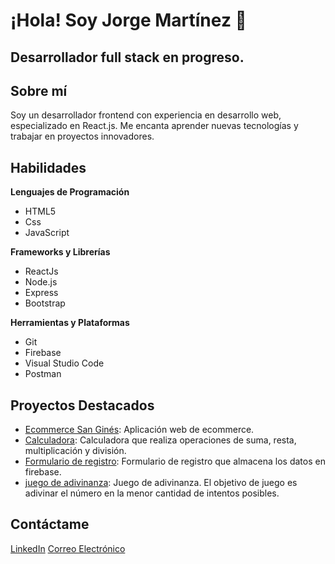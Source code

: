 # ¡Hola! Soy Jorge Martínez 👋


## Desarrollador full stack en progreso.

## Sobre mí
Soy un desarrollador frontend con experiencia en desarrollo web, especializado en React.js. Me encanta aprender nuevas tecnologías y trabajar en proyectos innovadores.


## Habilidades

**Lenguajes de Programación**
- HTML5
- Css
- JavaScript
  
**Frameworks y Librerías**
- ReactJs
- Node.js
- Express
- Bootstrap
  
**Herramientas y Plataformas**
- Git
- Firebase
- Visual Studio Code
- Postman



## Proyectos Destacados

- [Ecommerce San Ginés](https://jorgegastonmartinez.github.io/e-commerse-Chocolateria-San-Gines/): Aplicación web de ecommerce.
- [Calculadora](https://jorgegastonmartinez.github.io/calculadora/): Calculadora que realiza operaciones de suma, resta, multiplicación y división.
- [Formulario de registro](https://jorgegastonmartinez.github.io/formulario-registro/): Formulario de registro que almacena los datos en firebase.
- [juego de adivinanza](https://jorgegastonmartinez.github.io/adivina-el-numero/): Juego de adivinanza. El objetivo de juego es adivinar el número en la menor cantidad de intentos posibles.



## Contáctame

[LinkedIn](https://www.linkedin.com/in/jorgegastonmartinez/)
[Correo Electrónico](mailto:jgastonmartinez@gmail.com)
